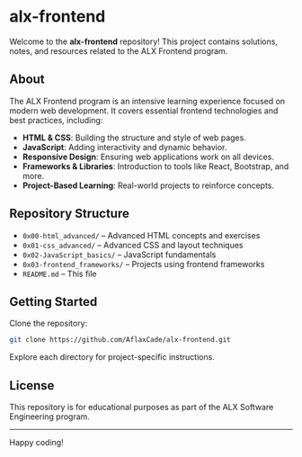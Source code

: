 # alx-frontend

Welcome to the **alx-frontend** repository! This project contains solutions, notes, and resources related to the ALX Frontend program.

## About

The ALX Frontend program is an intensive learning experience focused on modern web development. It covers essential frontend technologies and best practices, including:

- **HTML & CSS**: Building the structure and style of web pages.
- **JavaScript**: Adding interactivity and dynamic behavior.
- **Responsive Design**: Ensuring web applications work on all devices.
- **Frameworks & Libraries**: Introduction to tools like React, Bootstrap, and more.
- **Project-Based Learning**: Real-world projects to reinforce concepts.

## Repository Structure

- `0x00-html_advanced/` – Advanced HTML concepts and exercises
- `0x01-css_advanced/` – Advanced CSS and layout techniques
- `0x02-JavaScript_basics/` – JavaScript fundamentals
- `0x03-frontend_frameworks/` – Projects using frontend frameworks
- `README.md` – This file

## Getting Started

Clone the repository:

```bash
git clone https://github.com/AflaxCade/alx-frontend.git
```

Explore each directory for project-specific instructions.

## License

This repository is for educational purposes as part of the ALX Software Engineering program.

---

Happy coding!